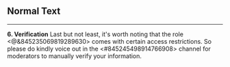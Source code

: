## Normal Text

- - - - - - - - - - - - 
**6. Verification**
Last but not least, it's worth noting that the role <@&845235069819289630> comes with certain access restrictions. 
So please do kindly voice out in the <#845245498914766908> channel for moderators to manually verify your information.